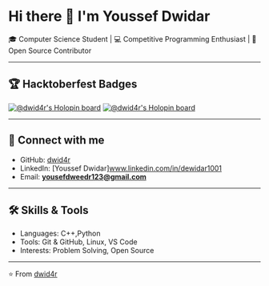 # Hi there 👋 I'm Youssef Dwidar

🎓 Computer Science Student | 💻 Competitive Programming Enthusiast | 🌱 Open Source Contributor  

---

## 🏆 Hacktoberfest Badges
[![@dwid4r's Holopin board](https://holopin.me/dwid4r)](https://holopin.io/@dwid4r) [![@dwid4r's Holopin board](https://holopin.me/dwid4r)](https://holopin.io/@dwid4r)

---

## 🔗 Connect with me
- GitHub: [dwid4r](https://github.com/dwid4r)
- LinkedIn: [Youssef Dwidar]www.linkedin.com/in/dewidar1001 <!-- لو عندك لينكدإن -->
- Email: **yousefdweedr123@gmail.com**

---

## 🛠️ Skills & Tools
- Languages: C++,Python
- Tools: Git & GitHub, Linux, VS Code
- Interests: Problem Solving, Open Source

---

⭐️ From [dwid4r](https://github.com/dwid4r)
